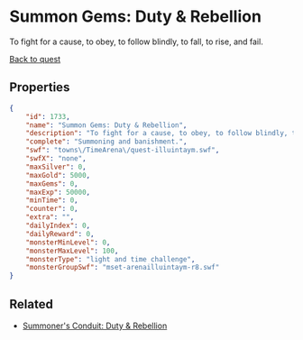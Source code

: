 # Summon Gems: Duty & Rebellion

To fight for a cause, to obey, to follow blindly, to fall, to rise, and fail.

[Back to quest](../quests.md)

## Properties

```json
{
    "id": 1733,
    "name": "Summon Gems: Duty & Rebellion",
    "description": "To fight for a cause, to obey, to follow blindly, to fall, to rise, and fail.",
    "complete": "Summoning and banishment.",
    "swf": "towns\/TimeArena\/quest-illuintaym.swf",
    "swfX": "none",
    "maxSilver": 0,
    "maxGold": 5000,
    "maxGems": 0,
    "maxExp": 50000,
    "minTime": 0,
    "counter": 0,
    "extra": "",
    "dailyIndex": 0,
    "dailyReward": 0,
    "monsterMinLevel": 0,
    "monsterMaxLevel": 100,
    "monsterType": "light and time challenge",
    "monsterGroupSwf": "mset-arenailluintaym-r8.swf"
}
```

## Related

- [Summoner's Conduit: Duty & Rebellion](../items/19757-summoner-s-conduit-duty-rebellion.md)

